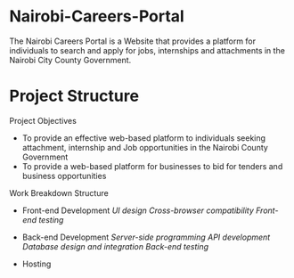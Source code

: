 # Nairobi-Careers-Portal
The Nairobi Careers Portal is a Website that provides a platform for individuals to search and apply for jobs, internships and attachments in the Nairobi City County Government.

# Project Structure
Project Objectives
- To provide an effective web-based platform to individuals seeking attachment, internship and Job opportunities in the Nairobi County Government
- To provide a web-based platform for businesses to bid for tenders and business opportunities

Work Breakdown Structure
- Front-end Development
_UI design_
_Cross-browser compatibility_
_Front-end testing_

- Back-end Development
_Server-side programming_
_API development_
_Database design and integration_
_Back-end testing_
- Hosting

